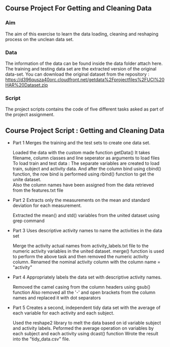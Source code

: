 ## Course Project For Getting and Cleaning Data

### Aim

The aim of this exercise to learn the data loading, cleaning and reshaping process on the unclean data set.

### Data
The information of the data can be found inside the data folder attach here.
The training and testing data set are the extracted version of the original data-set.
You can download the original dataset from the repository : https://d396qusza40orc.cloudfront.net/getdata%2Fprojectfiles%2FUCI%20HAR%20Dataset.zip 

### Script

The project scripts contains the code of five different tasks asked as part of the project assignment.

## Course Project Script : Getting and Cleaning Data

* Part 1
  Merges the training and the test sets to create one data set.

	Loaded the data with the custom made function getData() 
	It takes filename, column classes and line seperator as arguments to load files
	To load train and test data : The separate variables are created to load train, subject and activity data.
  And after the column bind using cbind() function, the row bind is performed using rbind() function to get the unite dataset.	
	Also the column names have been assigned from the data retrieved from the features.txt file
		
* Part 2
  Extracts only the measurements on the mean and standard deviation for each measurement. 
	
	Extracted the mean() and std() variables from the united dataset using grep command

* Part 3
  Uses descriptive activity names to name the activities in the data set
		
	Merge the activity actual names from activity_labels.txt file to the numeric activity variables in the united dataset.
	merge() function is used to perform the above task and then removed the numeric activity column.
  Renamed the nominal activity column with the column name = "activity"


* Part 4
  Appropriately labels the data set with descriptive activity names.
	
	Removed the camel casing from the column headers using gsub() function
	Also removed all the '-' and open brackets from the column names and replaced it with dot separators 


* Part 5
  Creates a second, independent tidy data set with the average of each variable for each activity and each subject. 
	
	Used the reshape2 library to melt the data based on id variable subject and activity labels.
	Peformed the average operation on variables by each subject and each activity using dcast() function
	Wrote the result into the "tidy_data.csv" file.

